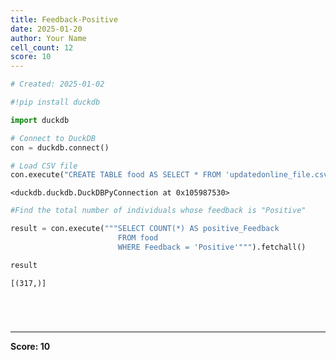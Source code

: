 ```yaml
---
title: Feedback-Positive
date: 2025-01-20
author: Your Name
cell_count: 12
score: 10
---
```


```python
# Created: 2025-01-02
```


```python
#!pip install duckdb
```


```python
import duckdb
```


```python
# Connect to DuckDB
con = duckdb.connect()

```


```python
# Load CSV file
con.execute("CREATE TABLE food AS SELECT * FROM 'updatedonline_file.csv'")

```




    <duckdb.duckdb.DuckDBPyConnection at 0x105987530>




```python
#Find the total number of individuals whose feedback is "Positive"
```


```python
result = con.execute("""SELECT COUNT(*) AS positive_Feedback 
                        FROM food 
                        WHERE Feedback = 'Positive'""").fetchall()
```


```python
result
```




    [(317,)]




```python

```


```python

```


```python

```


```python

```


---
**Score: 10**
